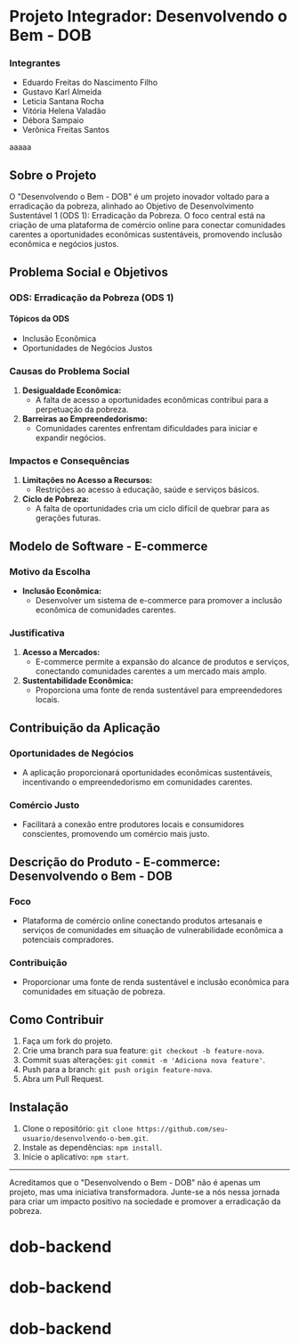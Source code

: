 # Projeto Integrador: Desenvolvendo o Bem - DOB

### Integrantes
- Eduardo Freitas do Nascimento Filho
- Gustavo Karl Almeida
- Leticia Santana Rocha
- Vitória Helena Valadão
- Débora Sampaio
- Verônica Freitas Santos


aaaaa
## Sobre o Projeto

O "Desenvolvendo o Bem - DOB" é um projeto inovador voltado para a erradicação da pobreza, alinhado ao Objetivo de Desenvolvimento Sustentável 1 (ODS 1): Erradicação da Pobreza. O foco central está na criação de uma plataforma de comércio online para conectar comunidades carentes a oportunidades econômicas sustentáveis, promovendo inclusão econômica e negócios justos.

## Problema Social e Objetivos

### ODS: Erradicação da Pobreza (ODS 1)

#### Tópicos da ODS
- Inclusão Econômica
- Oportunidades de Negócios Justos

### Causas do Problema Social

1. **Desigualdade Econômica:**
   - A falta de acesso a oportunidades econômicas contribui para a perpetuação da pobreza.
2. **Barreiras ao Empreendedorismo:**
   - Comunidades carentes enfrentam dificuldades para iniciar e expandir negócios.

### Impactos e Consequências

1. **Limitações no Acesso a Recursos:**
   - Restrições ao acesso à educação, saúde e serviços básicos.
2. **Ciclo de Pobreza:**
   - A falta de oportunidades cria um ciclo difícil de quebrar para as gerações futuras.

## Modelo de Software - E-commerce

### Motivo da Escolha

- **Inclusão Econômica:**
  - Desenvolver um sistema de e-commerce para promover a inclusão econômica de comunidades carentes.

### Justificativa

1. **Acesso a Mercados:**
   - E-commerce permite a expansão do alcance de produtos e serviços, conectando comunidades carentes a um mercado mais amplo.
2. **Sustentabilidade Econômica:**
   - Proporciona uma fonte de renda sustentável para empreendedores locais.

## Contribuição da Aplicação

### Oportunidades de Negócios

- A aplicação proporcionará oportunidades econômicas sustentáveis, incentivando o empreendedorismo em comunidades carentes.

### Comércio Justo

- Facilitará a conexão entre produtores locais e consumidores conscientes, promovendo um comércio mais justo.

## Descrição do Produto - E-commerce: Desenvolvendo o Bem - DOB

### Foco

- Plataforma de comércio online conectando produtos artesanais e serviços de comunidades em situação de vulnerabilidade econômica a potenciais compradores.

### Contribuição

- Proporcionar uma fonte de renda sustentável e inclusão econômica para comunidades em situação de pobreza.

## Como Contribuir

1. Faça um fork do projeto.
2. Crie uma branch para sua feature: `git checkout -b feature-nova`.
3. Commit suas alterações: `git commit -m 'Adiciona nova feature'`.
4. Push para a branch: `git push origin feature-nova`.
5. Abra um Pull Request.

## Instalação

1. Clone o repositório: `git clone https://github.com/seu-usuario/desenvolvendo-o-bem.git`.
2. Instale as dependências: `npm install`.
3. Inicie o aplicativo: `npm start`.


---

Acreditamos que o "Desenvolvendo o Bem - DOB" não é apenas um projeto, mas uma iniciativa transformadora. Junte-se a nós nessa jornada para criar um impacto positivo na sociedade e promover a erradicação da pobreza.
# dob-backend
# dob-backend
# dob-backend
